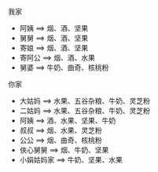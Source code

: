 我家

- 阿姨 ==> 烟、酒、坚果
- 舅舅 ==> 烟、酒、坚果
- 寄娘 ==> 烟、酒、坚果
- 寄阿公  ==> 烟、酒、水果
- 舅婆 ==> 牛奶、曲奇、核桃粉

你家

- 大姑妈 ==> 水果、五谷杂粮、牛奶、灵芝粉
- 二姑妈 ==> 水果、五谷杂粮、牛奶、灵芝粉
- 阿姨    ==>  酒、水果、坚果、牛奶
- 叔叔    ==>  烟、水果、灵芝粉
- 公公    ==>  烟、曲奇、核桃粉
- 俠心舅舅 ==> 烟、牛奶、坚果
- 小娟姑妈家 ==> 牛奶、坚果、水果
